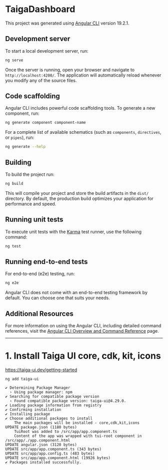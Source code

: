 # TaigaDashboard

This project was generated using [Angular CLI](https://github.com/angular/angular-cli) version 19.2.1.

## Development server

To start a local development server, run:

```bash
ng serve
```

Once the server is running, open your browser and navigate to `http://localhost:4200/`. The application will automatically reload whenever you modify any of the source files.

## Code scaffolding

Angular CLI includes powerful code scaffolding tools. To generate a new component, run:

```bash
ng generate component component-name
```

For a complete list of available schematics (such as `components`, `directives`, or `pipes`), run:

```bash
ng generate --help
```

## Building

To build the project run:

```bash
ng build
```

This will compile your project and store the build artifacts in the `dist/` directory. By default, the production build optimizes your application for performance and speed.

## Running unit tests

To execute unit tests with the [Karma](https://karma-runner.github.io) test runner, use the following command:

```bash
ng test
```

## Running end-to-end tests

For end-to-end (e2e) testing, run:

```bash
ng e2e
```

Angular CLI does not come with an end-to-end testing framework by default. You can choose one that suits your needs.

## Additional Resources

For more information on using the Angular CLI, including detailed command references, visit the [Angular CLI Overview and Command Reference](https://angular.dev/tools/cli) page.

---

# 1. Install Taiga UI core, cdk, kit, icons

<a target="_blank" href="https://taiga-ui.dev/getting-started">https://taiga-ui.dev/getting-started</a>

```shell
ng add taiga-ui
```

```shell
✔ Determining Package Manager
  › Using package manager: npm
✔ Searching for compatible package version
  › Found compatible package version: taiga-ui@4.29.0.
✔ Loading package information from registry
✔ Confirming installation
✔ Installing package
✔ Choose additional packages to install
    The main packages will be installed - core,cdk,kit,icons
UPDATE package.json (1180 bytes)
    TuiRoot was added to /src/app/app.component.ts
    Content of the app was wrapped with tui-root component in /src/app/./app.component.html
UPDATE angular.json (3120 bytes)
UPDATE src/app/app.component.ts (343 bytes)
UPDATE src/app/app.config.ts (483 bytes)
UPDATE src/app/app.component.html (19926 bytes)
✔ Packages installed successfully.
```
